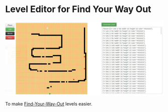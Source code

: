 # Level Editor for Find Your Way Out

![](pics/editor.jpeg)

To make [Find-Your-Way-Out](https://github.com/keripix/find-your-way-out) levels easier.